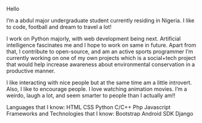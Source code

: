 Hello 

I’m a abdul major undergraduate student currently residing in Nigeria. I like to code, football and dream to travel a lot!

I work on Python majorly, with web development being next. Artificial intelligence fascinates me and I hope to work on same in future. Apart from that, I contribute to open-source, and am an active sports programmer I’m currently working on one of my own projects which is a social+tech project that would help increase awareness about environmental conservation in a productive manner.


I like interacting with nice people but at the same time am a little introvert. Also, I like to encourage people. I love watching animation movies. I’m a weirdo, laugh a lot, and seem smarter to people than I actually am!!


Languages that I know:
HTML
CSS
Python
C/C++
Php
Javascript
Frameworks and Technologies that I know:
Bootstrap
Android SDK
Django

